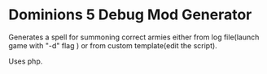 # Dominions 5 Debug Mod Generator
Generates a spell for summoning correct armies either from log file(launch game with "-d" flag ) or from custom template(edit the script).

Uses php.
